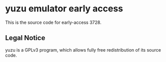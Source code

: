 yuzu emulator early access
=============

This is the source code for early-access 3728.

## Legal Notice

yuzu is a GPLv3 program, which allows fully free redistribution of its source code.